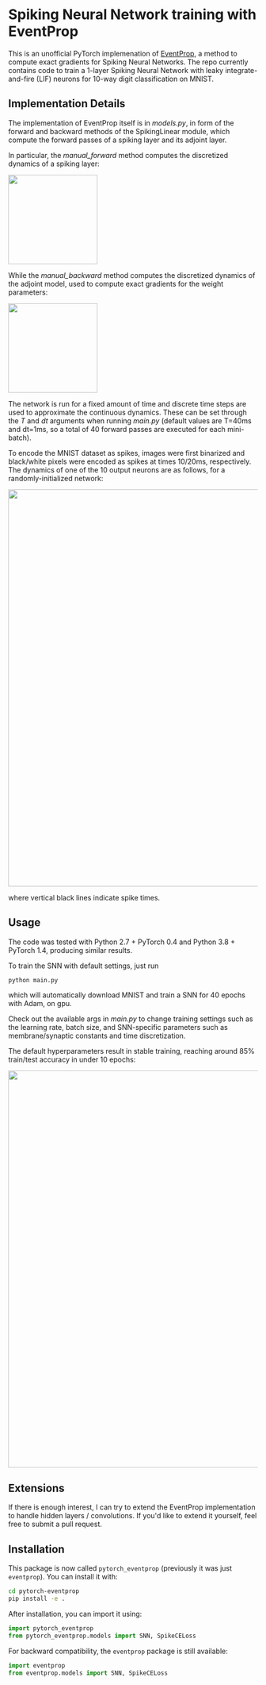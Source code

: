 # Spiking Neural Network training with EventProp

This is an unofficial PyTorch implemenation of [EventProp](https://arxiv.org/abs/2009.08378), a method to compute exact gradients for Spiking Neural Networks. The repo currently contains code to train a 1-layer Spiking Neural Network with leaky integrate-and-fire (LIF) neurons for 10-way digit classification on MNIST.

## Implementation Details

The implementation of EventProp itself is in *models.py*, in form of the forward and backward methods of the SpikingLinear module, which compute the forward passes of a spiking layer and its adjoint layer.

In particular, the *manual_forward* method computes the discretized dynamics of a spiking layer:

<img src="https://github.com/lolemacs/pytorch-eventprop/blob/master/images/forward.png" height="180">

While the *manual_backward* method computes the discretized dynamics of the adjoint model, used to compute exact gradients for the weight parameters:

<img src="https://github.com/lolemacs/pytorch-eventprop/blob/master/images/backward.png" height="180">


The network is run for a fixed amount of time and discrete time steps are used to approximate the continuous dynamics. These can be set through the *T* and *dt* arguments when running *main.py* (default values are T=40ms and dt=1ms, so a total of 40 forward passes are executed for each mini-batch).

To encode the MNIST dataset as spikes, images were first binarized and black/white pixels were encoded as spikes at times 10/20ms, respectively. The dynamics of one of the 10 output neurons are as follows, for a randomly-initialized network:

<img src="https://github.com/lolemacs/pytorch-eventprop/blob/master/images/simulation.png" width="800">

where vertical black lines indicate spike times.

## Usage

The code was tested with Python 2.7 + PyTorch 0.4 and Python 3.8 + PyTorch 1.4, producing similar results.

To train the SNN with default settings, just run
```
python main.py
```
which will automatically download MNIST and train a SNN for 40 epochs with Adam, on gpu.

Check out the available args in *main.py* to change training settings such as the learning rate, batch size, and SNN-specific parameters such as membrane/synaptic constants and time discretization.

The default hyperparameters result in stable training, reaching around 85% train/test accuracy in under 10 epochs:

<img src="https://github.com/lolemacs/pytorch-eventprop/blob/master/images/eventprop.png" width="800">

## Extensions

If there is enough interest, I can try to extend the EventProp implementation to handle hidden layers / convolutions. If you'd like to extend it yourself, feel free to submit a pull request.

## Installation

This package is now called `pytorch_eventprop` (previously it was just `eventprop`). You can install it with:

```bash
cd pytorch-eventprop
pip install -e .
```

After installation, you can import it using:

```python
import pytorch_eventprop
from pytorch_eventprop.models import SNN, SpikeCELoss
```

For backward compatibility, the `eventprop` package is still available:

```python
import eventprop
from eventprop.models import SNN, SpikeCELoss
```
